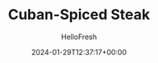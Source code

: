 ---
draft: true # Use this only for setting draft status
hidden: false # Use this to hide unwanted recipes
slug: # <post-title>
title: 'Cuban-Spiced Steak'
description: "Steak gets a whole new spin when you coat it in aromatic seasonings. In this recipe, we’re taking sirloin and giving it a Cuban-inspired accent by rubbing it with earthy cumin and herbaceous oregano. The results are big, bold, and full of flavor, especially when paired with spiced rice, caramelized onion, poblano pepper, and a zesty lime sour cream."
image: https://img.hellofresh.com/f_auto,fl_lossy,q_auto,w_1200/hellofresh_s3/image/cuban-spiced-steak-b852869c.jpg
date: 2024-01-29T12:37:17+00:00
author: HelloFresh

tags: []
categories: "main course"
cuisines: "Cuban"
allergens: ['Milk']

calories: 760
preptime: ['30 minutes']
cooktime: # 180 = 3 Hours | In minutes
totaltime: PT30M
servings: 2

links:
  - description: "Steak gets a whole new spin when you coat it in aromatic seasonings. In this recipe, we’re taking sirloin and giving it a Cuban-inspired accent by rubbing it with earthy cumin and herbaceous oregano. The results are big, bold, and full of flavor, especially when paired with spiced rice, caramelized onion, poblano pepper, and a zesty lime sour cream."
    website: https://www.hellofresh.com/recipes/cuban-spiced-steak-5ad7b8e230006c1acd0ef9c2
    image: https://img.hellofresh.com/f_auto,fl_lossy,q_auto,w_1200/hellofresh_s3/image/cuban-spiced-steak-b852869c.jpg
 
weight: # 1 | You can add weight to some posts to override the default sorting (date descending)

comments: false # Keep False

ingredients: ['½ cup Basmati Rice', '1 teaspoon Cumin', '1 teaspoon Dried Oregano', '1 unit Yellow Onion', '1 unit Poblano Pepper', '2 clove Garlic', '12 ounce Sirloin Steak', '1 unit Lime', '4 tablespoon Sour Cream', '4 teaspoon Vegetable Oil', '1 tablespoon Butter', ' Salt', ' Pepper']

instructionTitles: ['Simmer Rice', 'Cook Onion', 'Cook Poblano', 'Cook Steak', 'Make Crema', 'Finish and Serve']
instructions: ['Wash and dry all produce. Place rice, 1 cup water, a drizzle of oil, ½ tsp cumin, ½ tsp oregano and a large pinch of salt in a small pot (we’ll use the rest of the spices later). Cover pot and bring to a boil, then lower heat and reduce to a gentle simmer. Cook until tender, about 15 minutes. Keep covered off heat until meal is ready.', 'Meanwhile, halve, peel, and thinly slice onion. Melt 1 TBSP butter in a large pan over medium-low heat (use a nonstick pan if you have one). Add onion and cook, tossing occasionally, until softened and starting to brown, about 5 minutes.', 'While onion and rice cook, core, seed and thinly slice poblano. Finely mince garlic. Once onion is softened, add poblano to pan. Cook, tossing occasionally, until poblano is tender, 5-7 minutes. Toss in half the garlic and cook one minute more. Pour in ¼ cup water and let simmer until just evaporated, 1-2 minutes. Season with salt and pepper.', 'Pat steak dry with a paper towel. Season with plenty of salt and pepper, then rub with remaining cumin and oregano. Heat 1 TBSP oil in a medium pan over medium-high heat. Add steak and cook to desired doneness, 4-6 minutes per side. Remove from pan and let rest at least 5 minutes.', 'While steak cooks, zest 1 tsp zest from lime, then cut into quarters. In a small bowl, mix sour cream, a pinch of remaining garlic, half the lime zest, and a squeeze of lime juice. Stir in water 1 tsp at a time until mixture has a loose, drizzly consistency. Season to taste with salt and more lime juice.', 'Add remaining lime zest to rice in pot and fluff with a fork. Season with salt and pepper. Slice steak against the grain. Divide rice between plates, arrange steak on top, and add veggie mixture to the side. Dollop with crema.']
---